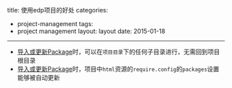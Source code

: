 title: 使用edp项目的好处
categories:
- project-management
tags:
-  project management
layout:
    layout
date:
    2015-01-18
---


+ [导入或更新Package](/Doc/Package-management/3-instlAndUse/)时，可以在`项目目录`下的任何子目录进行，无需回到项目根目录
+ [导入或更新Package](/Doc/Package-management/3-instlAndUse/)时，项目中`html`资源的`require.config`的`packages`设置能够被自动更新